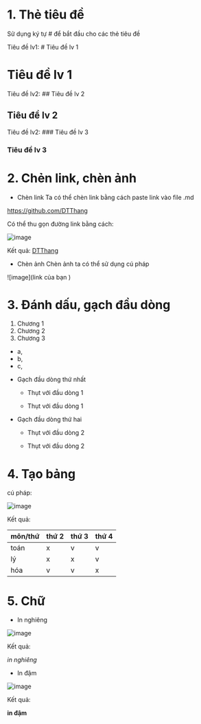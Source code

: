 # 1. Thẻ tiêu đề

Sử dụng ký tự # để bắt đầu cho các thẻ tiêu đề 

Tiêu đề lv1: # Tiêu đề lv 1

# Tiêu đề lv 1

Tiêu đề lv2: ## Tiêu đề lv 2

## Tiêu đề lv 2

Tiêu đề lv2: ### Tiêu đề lv 3

### Tiêu đề lv 3

# 2. Chẻn link, chèn ảnh

* Chèn link
Ta có thể chèn link bằng cách paste link vào file .md 

https://github.com/DTThang

Có thể thu gọn đường link bằng cách:

![image](https://user-images.githubusercontent.com/92305335/139183906-181a2f2e-9b7e-4f66-a881-d47e2745a5d1.png)

Kết quả: [DTThang](https://github.com/DTThang)

* Chèn ảnh
Chèn ảnh ta có thể sử dụng cú pháp  

![image](link của bạn )

# 3. Đánh dấu, gạch đầu dòng 
1. Chương 1
2. Chương 2
3. Chương 3

* a, 
* b,
* c, 

- Gạch đầu dòng thứ nhất
  
  - Thụt với đầu dòng 1
  
  - Thụt với đầu dòng 1
 
- Gạch đầu dòng thứ hai
  
  - Thụt với đầu dòng 2
  
  - Thụt với đầu dòng 2
  
# 4. Tạo bảng 
cú pháp: 

![image](https://user-images.githubusercontent.com/92305335/139186370-d6504e98-b679-4cec-b88c-78380bb6ae17.png)

Kết quả: 

| môn/thứ | thứ 2 | thứ 3| thứ 4 |
|----|----|----|----|
| toán |x|v|v|
| lý   |x|x|v|
| hóa  |v|v|x|

# 5. Chữ 

* In nghiêng

![image](https://user-images.githubusercontent.com/92305335/139186980-14cb3377-46c9-4c1b-9d48-c09937602593.png)

Kết quả: 

*in nghiêng*

* In đậm

![image](https://user-images.githubusercontent.com/92305335/139187002-d65e8f69-b937-49e0-a04b-15ef8b2859ac.png)

Kết quả:

**in đậm**
